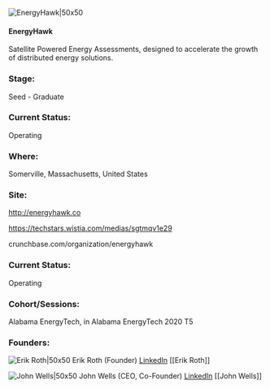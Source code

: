 

![EnergyHawk|50x50](https://apimg.techstars.com/connect/images/image_files/5f51384634a60d0c990000c5/original/EnergyHawk_mark.png)

#### EnergyHawk
Satellite Powered Energy Assessments, designed to accelerate the growth of distributed energy solutions.

### Stage: 
Seed - Graduate 

### Current Status: 
Operating

### Where:
Somerville, Massachusetts, United States

### Site:
http://energyhawk.co

https://techstars.wistia.com/medias/sgtmqv1e29

crunchbase.com/organization/energyhawk

### Current Status: 
Operating

### Cohort/Sessions: 
Alabama EnergyTech, in Alabama EnergyTech 2020 T5

### Founders: 

![Erik Roth|50x50](https://apimg.techstars.com/connect/images/image_files/5f514230a36c11609e000076/original/Roth_TechStars.jpg) Erik Roth (Founder) [LinkedIn](https://linkedin.com/in/erikroth) [[Erik Roth]]

![John Wells|50x50](https://apimg.techstars.com/connect/images/image_files/5f51372534a60d0c990000c4/original/LinkedInPic.png) John Wells (CEO, Co-Founder) [LinkedIn](https://linkedin.com/in/john-wells-68266066) [[John Wells]]


